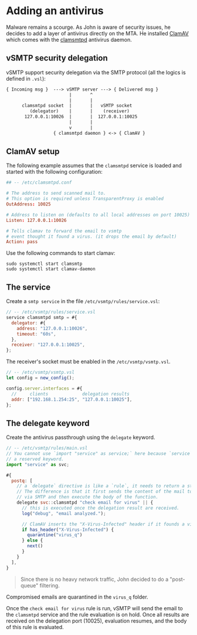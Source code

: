 # Adding an antivirus

Malware remains a scourge. As John is aware of security issues, he decides to add a layer of antivirus directly on the MTA. He installed [ClamAV](https://www.clamav.net/) which comes with the [clamsmtpd](https://linux.die.net/man/8/clamsmtpd) antivirus daemon.

## vSMTP security delegation

vSMTP support security delegation via the SMTP protocol (all the logics is defined in `.vsl`):

```txt
{ Incoming msg }  ---> vSMTP server ---> { Delivered msg }
                        |       ^
                        |       |
      clamsmtpd socket  |       |   vSMTP socket
         (delegator)    |       |    (receiver)
       127.0.0.1:10026  |       |  127.0.0.1:10025
                        |       |
                        v       |
                  { clamsmtpd daemon } <-> { ClamAV }
```

## ClamAV setup

The following example assumes that the `clamsmtpd` service is loaded and started with the following configuration:

```toml
## -- /etc/clamsmtpd.conf

# The address to send scanned mail to.
# This option is required unless TransparentProxy is enabled
OutAddress: 10025

# Address to listen on (defaults to all local addresses on port 10025)
Listen: 127.0.0.1:10026

# Tells clamav to forward the email to vsmtp
# event thought it found a virus. (it drops the email by default)
Action: pass
```

Use the following commands to start clamav:

```shell
sudo systemctl start clamsmtp
sudo systemctl start clamav-daemon
```

## The service

Create a `smtp service` in the file `/etc/vsmtp/rules/service.vsl`:

```js
// -- /etc/vsmtp/rules/service.vsl
service clamsmtpd smtp = #{
  delegator: #{
    address: "127.0.0.1:10026",
    timeout: "60s",
  },
  receiver: "127.0.0.1:10025",
};
```

The receiver's socket must be enabled in the `/etc/vsmtp/vsmtp.vsl`.

```js
// -- /etc/vsmtp/vsmtp.vsl
let config = new_config();

config.server.interfaces = #{
  //     clients             delegation results
  addr: ["192.168.1.254:25", "127.0.0.1:10025"],
};
```


## The delegate keyword

Create the antivirus passthrough using the `delegate` keyword.

```js
// -- /etc/vsmtp/rules/main.vsl
// You cannot use `import "service" as service;` here because `service` is
// a reserved keyword.
import "service" as svc;

#{
  postq: [
    // a `delegate` directive is like a `rule`, it needs to return a status code.
    // The difference is that it first sends the content of the mail to the service
    // via SMTP and then execute the body of the function.
    delegate svc::clamsmtpd "check email for virus" || {
      // this is executed once the delegation result are received.
      log("debug", "email analyzed.");

      // ClamAV inserts the "X-Virus-Infected" header if it founds a virus
      if has_header("X-Virus-Infected") {
        quarantine("virus_q")
      } else {
        next()
      }
    }
  ],
}
```

> Since there is no heavy network traffic, John decided to do a "post-queue" filtering.

Compromised emails are quarantined in the `virus_q` folder.

Once the `check email for virus` rule is run, vSMTP will send the email to the `clamsmtpd` service and the rule evaluation is on hold. Once all results are received on the delegation port (10025), evaluation resumes, and the body of this rule is evaluated.
